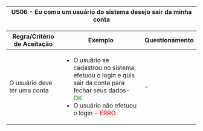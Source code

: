 <table>
    <thead>
        <tr>
            <th colspan="2" rowspan="2"> US06 - Eu como um usuário do sistema desejo sair da minha conta</th>
        </tr>        
    </thead>
</table>

<table>
    <thead>
        <tr>
            <th>Regra/Critério de Aceitação</th>
            <th>Exemplo</th>
            <th>Questionamento</th>
        </tr>        
    </thead>
    <tbody>
        <tr>
            <td>O usuário deve ter uma conta</td>
            <td>
                <ul>
                    <li>O usuário se cadastrou no sistema, efetuou o login e quis sair da conta para fechar seus dados- <span style="color:green">OK</span></li>
                    <li>O usuário não efetuou o login - <span style="color:red">ERRO</span></li>
                </ul>
            </td>
            <td> - </td>
        </tr>
    </tbody>
</table>